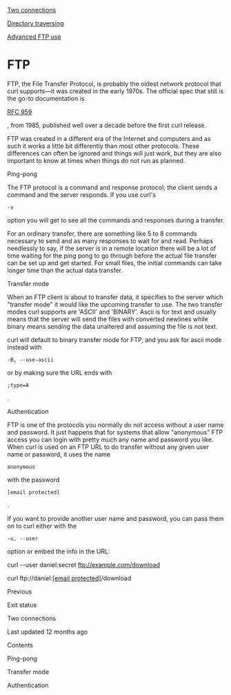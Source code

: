 <a href="ftp/twoconnections.html" class="navButton-94f2579c--pageItemWithChildrenNested-2c5d8183--navButtonClickable-161b88ca">

<span class="text-4505230f--UIH300-2063425d--textContentFamily-49a318e1--navButtonLabel-14a4968f">Two connections</span>

</a>

<a href="ftp/traversedir.html" class="navButton-94f2579c--pageItemWithChildrenNested-2c5d8183--navButtonClickable-161b88ca">

<span class="text-4505230f--UIH300-2063425d--textContentFamily-49a318e1--navButtonLabel-14a4968f">Directory traversing</span>

</a>

<a href="ftp/advanced.html" class="navButton-94f2579c--pageItemWithChildrenNested-2c5d8183--navButtonClickable-161b88ca">

<span class="text-4505230f--UIH300-2063425d--textContentFamily-49a318e1--navButtonLabel-14a4968f">Advanced FTP use</span>

</a>

</a>

# <span class="text-4505230f--DisplayH900-bfb998fa--textContentFamily-49a318e1">FTP</span>

<span class="text-4505230f--UIH300-2063425d--textUIFamily-5ebd8e40--text-8ee2c8b2">

</span>

<span class="text-4505230f--UIH300-2063425d--textUIFamily-5ebd8e40--text-8ee2c8b2">

</span>

<span class="text-4505230f--TextH400-3033861f--textContentFamily-49a318e1">

<span data-key="1e970a7774c744599957fea37fa99109">

<span data-offset-key="1e970a7774c744599957fea37fa99109:0">FTP, the File Transfer Protocol, is probably the oldest network protocol that curl supports—it was created in the early 1970s. The official spec that still is the go-to documentation is </span>

</span>

<a href="https://www.ietf.org/rfc/rfc959.txt" class="link-a079aa82--primary-53a25e66--link-faf6c434">

<span data-key="4f6848a562fe456aad979a49c70c491f">

<span data-offset-key="4f6848a562fe456aad979a49c70c491f:0">RFC 959</span>

</span>

</a>

<span data-key="7c295228f447475eaebef272e9e899b8">

<span data-offset-key="7c295228f447475eaebef272e9e899b8:0">, from 1985, published well over a decade before the first curl release.</span>

</span>

</span>

<span class="text-4505230f--TextH400-3033861f--textContentFamily-49a318e1">

<span data-key="afd9a2f479374b99940b57ca7dd8f7e4">

<span data-offset-key="afd9a2f479374b99940b57ca7dd8f7e4:0">FTP was created in a different era of the Internet and computers and as such it works a little bit differently than most other protocols. These differences can often be ignored and things will just work, but they are also important to know at times when things do not run as planned.</span>

</span>

</span>

<span class="text-4505230f--HeadingH700-04e1a2a3--textContentFamily-49a318e1">

<span data-key="d8bd0a1341ab4a37bc24e5614dc2799c">

<span data-offset-key="d8bd0a1341ab4a37bc24e5614dc2799c:0">Ping-pong</span>

</span>

</span>

<span class="text-4505230f--TextH400-3033861f--textContentFamily-49a318e1">

<span data-key="971765b6dcdb4ab987dd9be2a3cb4ef4">

<span data-offset-key="971765b6dcdb4ab987dd9be2a3cb4ef4:0">The FTP protocol is a command and response protocol; the client sends a command and the server responds. If you use curl's </span>

<span data-offset-key="971765b6dcdb4ab987dd9be2a3cb4ef4:1">`-v`</span>

<span data-offset-key="971765b6dcdb4ab987dd9be2a3cb4ef4:2"> option you will get to see all the commands and responses during a transfer.</span>

</span>

</span>

<span class="text-4505230f--TextH400-3033861f--textContentFamily-49a318e1">

<span data-key="689b5634648e48fa9dad055c3efbf56f">

<span data-offset-key="689b5634648e48fa9dad055c3efbf56f:0">For an ordinary transfer, there are something like 5 to 8 commands necessary to send and as many responses to wait for and read. Perhaps needlessly to say, if the server is in a remote location there will be a lot of time waiting for the ping pong to go through before the actual file transfer can be set up and get started. For small files, the initial commands can take longer time than the actual data transfer.</span>

</span>

</span>

<span class="text-4505230f--HeadingH700-04e1a2a3--textContentFamily-49a318e1">

<span data-key="c44d475e3bfb4fb5a75bbe66a61bc06d">

<span data-offset-key="c44d475e3bfb4fb5a75bbe66a61bc06d:0">Transfer mode</span>

</span>

</span>

<span class="text-4505230f--TextH400-3033861f--textContentFamily-49a318e1">

<span data-key="6166b20edf7e4ad29237e688753c3356">

<span data-offset-key="6166b20edf7e4ad29237e688753c3356:0">When an FTP client is about to transfer data, it specifies to the server which "transfer mode" it would like the upcoming transfer to use. The two transfer modes curl supports are 'ASCII' and 'BINARY'. Ascii is for text and usually means that the server will send the files with converted newlines while binary means sending the data unaltered and assuming the file is not text.</span>

</span>

</span>

<span class="text-4505230f--TextH400-3033861f--textContentFamily-49a318e1">

<span data-key="b4f5bd85428b484e800b3968c8abaa69">

<span data-offset-key="b4f5bd85428b484e800b3968c8abaa69:0">curl will default to binary transfer mode for FTP, and you ask for ascii mode instead with </span>

<span data-offset-key="b4f5bd85428b484e800b3968c8abaa69:1">`-B, --use-ascii`</span>

<span data-offset-key="b4f5bd85428b484e800b3968c8abaa69:2"> or by making sure the URL ends with </span>

<span data-offset-key="b4f5bd85428b484e800b3968c8abaa69:3">`;type=A`</span>

<span data-offset-key="b4f5bd85428b484e800b3968c8abaa69:4">.</span>

</span>

</span>

<span class="text-4505230f--HeadingH700-04e1a2a3--textContentFamily-49a318e1">

<span data-key="5598fb71bd5a4daab539079d57859f47">

<span data-offset-key="5598fb71bd5a4daab539079d57859f47:0">Authentication</span>

</span>

</span>

<span class="text-4505230f--TextH400-3033861f--textContentFamily-49a318e1">

<span data-key="528bffab9b8a434993ae8301fbb154a7">

<span data-offset-key="528bffab9b8a434993ae8301fbb154a7:0">FTP is one of the protocols you normally do not access without a user name and password. It just happens that for systems that allow "anonymous" FTP access you can login with pretty much any name and password you like. When curl is used on an FTP URL to do transfer without any given user name or password, it uses the name </span>

<span data-offset-key="528bffab9b8a434993ae8301fbb154a7:1">`anonymous`</span>

<span data-offset-key="528bffab9b8a434993ae8301fbb154a7:2"> with the password </span>

<span data-offset-key="528bffab9b8a434993ae8301fbb154a7:3">`[email protected]`</span>

<span data-offset-key="528bffab9b8a434993ae8301fbb154a7:4">.</span>

</span>

</span>

<span class="text-4505230f--TextH400-3033861f--textContentFamily-49a318e1">

<span data-key="f2e4b466ce454361b936e3c5cecb655e">

<span data-offset-key="f2e4b466ce454361b936e3c5cecb655e:0">If you want to provide another user name and password, you can pass them on to curl either with the </span>

<span data-offset-key="f2e4b466ce454361b936e3c5cecb655e:1">`-u, --user`</span>

<span data-offset-key="f2e4b466ce454361b936e3c5cecb655e:2"> option or embed the info in the URL:</span>

</span>

</span>

<span class="text-4505230f--TextH400-3033861f--textContentFamily-49a318e1">

<span data-key="c5561bc788bb42b28eff928a8662d8d2">

<span data-offset-key="c5561bc788bb42b28eff928a8662d8d2:0">curl --user daniel:secret ftp://example.com/download</span>

</span>

</span>

<span class="text-4505230f--TextH400-3033861f--textContentFamily-49a318e1">

<span data-key="c5092278b813484ea49764a145bf3687">

<span data-offset-key="c5092278b813484ea49764a145bf3687:0">curl ftp://daniel:<a href="../cdn-cgi/l/email-protection.html" class="__cf_email__">[email protected]</a>/download</span>

</span>

</span>

<a href="returns.html" class="reset-3c756112--card-6570f064--whiteCard-fff091a4--cardPrevious-56a5e674">

</a>

<span class="text-4505230f--TextH200-a3425406--textContentFamily-49a318e1">Previous</span>

<span class="text-4505230f--UIH400-4e41e82a--textContentFamily-49a318e1">Exit status</span>

<a href="ftp/twoconnections.html" class="reset-3c756112--card-6570f064--whiteCard-fff091a4--cardNext-19241c42">

</a>

<span class="text-4505230f--UIH400-4e41e82a--textContentFamily-49a318e1">Two connections</span>

<span class="text-4505230f--TextH200-a3425406--textContentFamily-49a318e1">Last updated 12 months ago</span>

<span class="text-4505230f--InfoH100-1e92e1d1--textContentFamily-49a318e1">Contents</span>

<a href="ftp.html#ping-pong" class="reset-3c756112--menuItem-aa02f6ec--menuItemLight-757d5235--menuItemInline-173bdf97--pageTocItem-f4427024">

</a>

<span class="text-4505230f--UIH300-2063425d--textContentFamily-49a318e1">

<span class="text-4505230f--UIH200-50ead35f--textContentFamily-49a318e1">Ping-pong</span>

</span>

<a href="ftp.html#transfer-mode" class="reset-3c756112--menuItem-aa02f6ec--menuItemLight-757d5235--menuItemInline-173bdf97--pageTocItem-f4427024">

</a>

<span class="text-4505230f--UIH300-2063425d--textContentFamily-49a318e1">

<span class="text-4505230f--UIH200-50ead35f--textContentFamily-49a318e1">Transfer mode</span>

</span>

<a href="ftp.html#authentication" class="reset-3c756112--menuItem-aa02f6ec--menuItemLight-757d5235--menuItemInline-173bdf97--pageTocItem-f4427024">

</a>

<span class="text-4505230f--UIH300-2063425d--textContentFamily-49a318e1">

<span class="text-4505230f--UIH200-50ead35f--textContentFamily-49a318e1">Authentication</span>

</span>
